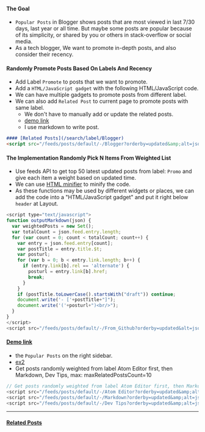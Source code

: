 <!-- TODOP -->
#### The Goal
- `Popular Posts` in Blogger shows posts that are most viewed in last 7/30 days, last year or all time. But maybe some posts are popular because of its simplicity, or shared by you or others in stack-overflow or social media.
- As a tech blogger, We want to promote in-depth posts, and also consider their recency.

#### Randomly Promote Posts Based On Labels And Recency  
- Add Label `Promote` to posts that we want to promote.
- Add a `HTML/JavaScript gadget` with the following HTML/JavaScript code.
- We can have multiple gadgets to promote posts from different label.
- We can also add `Related Post` to current page to promote posts with same label.
  - We don't have to manually add or update the related posts.
  - [demo link](/2019/03/how-to-promote-posts-based-on-label-and-recency-in-blogger.html+related)
  - I use markdown to write post. 
```markdown
#### [Related Posts](/search/label/Blogger)
<script src="/feeds/posts/default/-/Blogger?orderby=updated&amp;alt=json-in-script&amp;callback=weightedRandomRelatedPosts&amp;max-results=20"></script> 
```

#### The Implementation Randomly Pick N Items From Weighted List
- Use feeds API to get top 50 latest updated posts from label: `Promo` and give each item a weight based on updated time.
- We can use [HTML minifier](http://minifycode.com/html-minifier/) to minify the code.
- As these functions may be used by different widgets or places, we can add the code into a "HTML/JavaScript gadget" and put it right below `header` at Layout.
```javascript
<script type="text/javascript">
function outputMarkdown(json) {
  var weightedPosts = new Set();
  var totalCount = json.feed.entry.length;
  for (var count = 0; count < totalCount; count++) {
    var entry = json.feed.entry[count];
    var postTitle = entry.title.$t;
    var posturl;
    for (var b = 0; b < entry.link.length; b++) {
      if (entry.link[b].rel == 'alternate') {
        posturl = entry.link[b].href;
        break;
      }
    }
    if (postTitle.toLowerCase().startsWith("draft")) continue;
    document.write('- ['+postTitle+"]");
    document.write('('+posturl+")<br/>");
  }
}
</script>
<script src="/feeds/posts/default/-/From_Github?orderby=updated&alt=json-in-script&callback=outputMarkdown&max-results=60"></script>
```



#### [Demo link](/2019/03/how-to-promote-posts-based-on-label-and-recency-in-blogger.html)
- the `Popular Posts` on the right sidebar.
- [ex2](/2017/10/awesome-tips-about-atom-editor.html)
- Get posts randomly weighted from label Atom Editor first, then Markdown, Dev Tips, max: maxRelatedPostsCount=10
```js
// Get posts randomly weighted from label Atom Editor first, then Markdown, Dev Tips, max: maxRelatedPostsCount=10
<script src="/feeds/posts/default/-/Atom Editor?orderby=updated&amp;alt=json-in-script&amp;callback=weightedRandomRelatedPosts&amp;max-results=20"></script>
<script src="/feeds/posts/default/-/Markdown?orderby=updated&amp;alt=json-in-script&amp;callback=weightedRandomRelatedPosts&amp;max-results=20"></script>
<script src="/feeds/posts/default/-/Dev Tips?orderby=updated&amp;alt=json-in-script&amp;callback=weightedRandomRelatedPosts&amp;max-results=20"></script>
```
---

#### [Related Posts](/search/label/Blogger)<a name="related"></a>
<script src="/feeds/posts/default/-/Blogger?orderby=updated&amp;alt=json-in-script&amp;callback=weightedRandomRelatedPosts&amp;max-results=20"></script> 
<script src="/feeds/posts/default/-/Google?orderby=updated&amp;alt=json-in-script&amp;callback=weightedRandomRelatedPosts&amp;max-results=20"></script> 